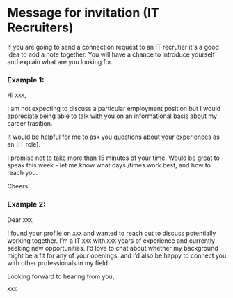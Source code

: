# Message for invitation (IT Recruiters)


If you are going to send a connection request to an IT recrutier it's a good idea to add a note together. You will have a chance to introduce yourself and explain what are you looking for.

### Example 1:

Hi `XXX`,

I am not expecting to discuss a particular employment position but I would appreciate being able to talk with you on an informational basis about my career trasition.

It would be helpful for me to ask you questions about your experiences as an (IT role).

I promise not to take more than 15 minutes of your time. Would be great to speak this week - let me know what days /times work best, and how to reach you.

Cheers! 


### Example 2:

Dear `XXX`,

I found your profile on `XXX` and wanted to reach out to discuss potentially working together. I’m a IT `XXX` with `XXX` years of experience and currently seeking new opportunities. I’d love to chat about whether my background might be a fit for any of your openings, and I’d also be happy to connect you with other professionals in my field.

Looking forward to hearing from you,

`XXX`
